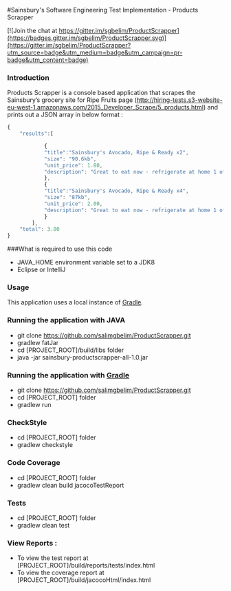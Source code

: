 #Sainsbury's Software Engineering Test Implementation - Products Scrapper

[![Join the chat at https://gitter.im/sgbelim/ProductScrapper](https://badges.gitter.im/sgbelim/ProductScrapper.svg)](https://gitter.im/sgbelim/ProductScrapper?utm_source=badge&utm_medium=badge&utm_campaign=pr-badge&utm_content=badge)

### Introduction

Products Scrapper is a console based application that scrapes the Sainsbury’s grocery site for Ripe Fruits page
(http://hiring-tests.s3-website-eu-west-1.amazonaws.com/2015_Developer_Scrape/5_products.html)
and prints out a JSON array in below format :

```javascript
{
    "results":[

            {
            "title":"Sainsbury's Avocado, Ripe & Ready x2",
            "size": "90.6kb",
            "unit_price": 1.80,
            "description": "Great to eat now - refrigerate at home 1 of 5 a day 1 avocado counts as 1 of your 5..."
            },
            {
            "title":"Sainsbury's Avocado, Ripe & Ready x4",
            "size": "87kb",
            "unit_price": 2.00,
            "description": "Great to eat now - refrigerate at home 1 of 5 a day 1 avocado counts as 1 of your 5..."
            }
        ],
    "total": 3.80
}
```

###What is required to use this code
* JAVA_HOME environment variable set to a JDK8
* Eclipse or IntelliJ

### Usage

This application uses a local instance of [Gradle](http://gradle.org/).

### Running the application with JAVA

* git clone https://github.com/salimgbelim/ProductScrapper.git
* gradlew fatJar
* cd [PROJECT_ROOT]/build/libs folder
* java -jar sainsbury-productscrapper-all-1.0.jar

### Running the application with [Gradle](http://gradle.org/)

* git clone https://github.com/salimgbelim/ProductScrapper.git
* cd [PROJECT_ROOT] folder
* gradlew run

### CheckStyle

* cd [PROJECT_ROOT] folder
* gradlew checkstyle

### Code Coverage

* cd [PROJECT_ROOT] folder
* gradlew clean build jacocoTestReport

### Tests

* cd [PROJECT_ROOT] folder
* gradlew clean test

### View Reports :

* To view the test report at [PROJECT_ROOT]/build/reports/tests/index.html
* To view the coverage report at [PROJECT_ROOT]/build/jacocoHtml/index.html




